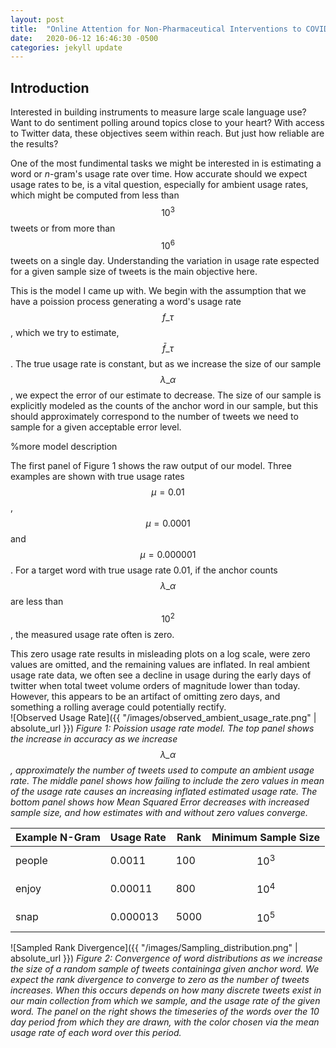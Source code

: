 ```yaml
---
layout: post
title:  "Online Attention for Non-Pharmaceutical Interventions to COVID-19 "
date:   2020-06-12 16:46:30 -0500
categories: jekyll update
---
```

<script type="text/javascript" async
  src="https://cdn.mathjax.org/mathjax/latest/MathJax.js?config=TeX-MML-AM_CHTML">
</script>

## Introduction

Interested in building instruments to measure large scale language use? 
Want to do sentiment polling around topics close to your heart? 
With access to Twitter data, these objectives seem within reach. But just how reliable are the results? 

One of the most fundimental tasks we might be interested in is estimating a word or $n$-gram's usage rate over time.
How accurate should we expect usage rates to be, is a vital question, especially for ambient usage rates, which might be computed from less than $$10^3$$ tweets or from more than $$10^6$$ tweets on a single day. Understanding the variation in usage rate espected for a given sample size of tweets is the main objective here.

This is the model I came up with.
We begin with the assumption that we have a poission process generating a word's usage rate $$f\_\tau$$, 
which we try to estimate, $$\bar{f}\_\tau$$. 
The true usage rate is constant, but as we increase the size of our sample $$\lambda\_\alpha$$, we expect the error of our estimate to decrease. The size of our sample is explicitly modeled as the counts of the anchor word in our sample, but this should approximately correspond to the number of tweets we need to sample for a given acceptable error level.   

%more model description

The first panel of Figure 1 shows the raw output of our model. Three examples are shown with true usage rates $$\mu = 0.01$$, $$\mu = 0.0001$$ and $$\mu = 0.000001$$. For a target word with true usage rate 0.01, if the anchor counts $$\lambda\_\alpha$$ are less than $$10^2$$, the measured usage rate often is zero.

This zero usage rate results in misleading plots on a log scale, were zero values are omitted, and the remaining values are inflated. In real ambient usage rate data, we often see a decline in usage during the early days of twitter when total tweet volume orders of magnitude lower than today. 
However, this appears to be an artifact of omitting zero days, and something a rolling average could potentially rectify.  
![Observed Usage Rate]({{ "/images/observed_ambient_usage_rate.png" | absolute_url }})
*Figure 1: Poission usage rate model. The top panel shows the increase in accuracy as we increase $$\lambda\_\alpha$$, approximately the number of tweets used to compute an ambient usage rate. The middle panel shows how failing to include the zero values in mean of the usage rate causes an increasing inflated estimated usage rate. The bottom panel shows how Mean Squared Error decreases with increased sample size, and how estimates with and without zero values converge.*

| Example N-Gram | Usage Rate | Rank | Minimum Sample Size |
|-------|--------|---------|---------|
| people | 0.0011 | 100 | $$10^3$$ |
| enjoy | 0.00011 | 800 |  $$10^4$$ |
| snap | 0.000013 | 5000 | $$10^5$$ |

![Sampled Rank Divergence]({{ "/images/Sampling_distribution.png" | absolute_url }})
*Figure 2: Convergence of word distributions as we increase the size of a random sample of tweets containinga given anchor word. We expect the rank divergence to converge to zero as the number of tweets increases. When this occurs depends on how many discrete tweets exist in our main collection from which we sample, and the usage rate of the given word. The panel on the right shows the timeseries of the words over the 10 day period from which they are drawn, with the color chosen via the mean usage rate of each word over this period.*
